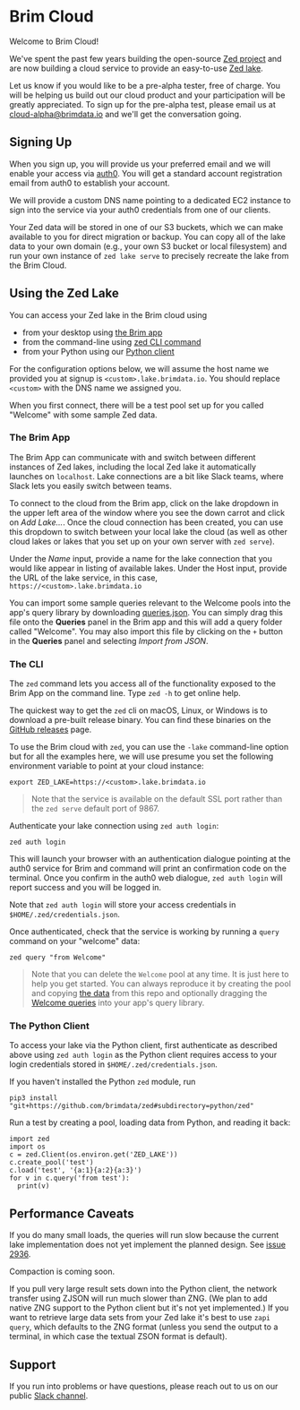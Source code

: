 # Brim Cloud

Welcome to Brim Cloud!

We've spent the past few years building the open-source
[Zed project](https://github.com/brimdata/zed)
and are now building a cloud service to provide an easy-to-use
[Zed lake](https://github.com/brimdata/zed/tree/main/docs/lake).

Let us know if you would like to be a pre-alpha tester, free of charge.
You will be helping us build out our cloud product and your participation
will be greatly appreciated.
To sign up for the pre-alpha test, please email us at cloud-alpha@brimdata.io
and we'll get the conversation going.

## Signing Up

When you sign up, you will provide us your preferred email
and we will enable your access via [auth0](https://auth0.com/).
You will get a standard account registration email from auth0
to establish your account.

We will provide a custom DNS name pointing to a dedicated EC2 instance
to sign into the service via your auth0 credentials from one of
our clients.

Your Zed data will be stored in one of our S3 buckets, which we can make
available to you for direct migration or backup.  You can copy all of the lake data
to your own domain (e.g., your own S3 bucket or local filesystem) and run your
own instance of `zed lake serve` to precisely recreate the lake from
the Brim Cloud.

## Using the Zed Lake

You can access your Zed lake in the Brim cloud using
* from your desktop using [the Brim app](#the-brim-app)
* from the command-line using [zed CLI command](#the-cli)
* from your Python using our [Python client](#the-python-client)

For the configuration options below, we will assume the host name we provided
you at signup is `<custom>.lake.brimdata.io`.  You should replace
`<custom>` with the DNS name we assigned you.

When you first connect, there will be a test pool set up for you called "Welcome"
with some sample Zed data.

### The Brim App

The Brim App can communicate with and switch between different instances
of Zed lakes, including the local Zed lake it automatically launches
on `localhost`.  Lake connections are a bit like Slack teams, where Slack
lets you easily switch between teams.

To connect to the cloud from the Brim app, click on the lake dropdown
in the upper left area of the window where you see the down carrot
and click on _Add Lake..._.  Once the cloud connection has been created,
you can use this dropdown to switch between your local lake the cloud
(as well as other cloud lakes or lakes that you set up on your own server
with `zed serve`).

Under the _Name_ input, provide a name for the lake connection that you would like
appear in listing of available lakes.  Under the Host input, provide the URL
of the lake service, in this case, `https://<custom>.lake.brimdata.io`

You can import some sample queries relevant to the Welcome pools
into the app's query library by
downloading [queries.json](./queries.json).
You can simply drag this file onto the **Queries** panel in the Brim app
and this will add a query folder called "Welcome".
You may also import this file by clicking on the `+` button
in the **Queries** panel and selecting _Import from JSON_.

### The CLI

The `zed` command lets you access all of the functionality exposed to the Brim
App on the command line. Type `zed -h` to get online help.

The quickest way to get the `zed` cli on macOS, Linux, or Windows is to download
a pre-built release binary. You can find these binaries on the [GitHub releases](https://github.com/brimdata/zed/releases)
page.

To use the Brim cloud with `zed`, you can use the `-lake` command-line option
but for all the examples here, we will use presume you set the
following environment variable to point at your cloud instance:
```
export ZED_LAKE=https://<custom>.lake.brimdata.io
```
> Note that the service is available on the default SSL port rather than
> the `zed serve` default port of 9867.

Authenticate your lake connection using `zed auth login`:
```
zed auth login
```
This will launch your browser with an authentication dialogue pointing
at the auth0 service for Brim and command will print an confirmation code
on the terminal.  Once you confirm in the auth0 web dialogue, `zed auth login`
will report success and you will be logged in.

Note that `zed auth login` will store your access credentials in `$HOME/.zed/credentials.json`.

Once authenticated, check that the service is working
by running a `query` command on your "welcome" data:
```
zed query "from Welcome"
```
> Note that you can delete the `Welcome` pool at any time.
> It is just here to help you get started.  You can always
> reproduce it by creating the pool and copying
> [the data](welcome.zson) from this repo and optionally dragging the
> [Welcome queries](queries.json) into your app's query library.

### The Python Client

To access your lake via the Python client, first authenticate as described
above using `zed auth login` as the Python client requires access to your login
credentials stored in `$HOME/.zed/credentials.json`.

If you haven't installed the Python `zed` module, run
```
pip3 install "git+https://github.com/brimdata/zed#subdirectory=python/zed"
```
Run a test by creating a pool, loading data from Python, and reading it back:
```
import zed
import os
c = zed.Client(os.environ.get('ZED_LAKE'))
c.create_pool('test')
c.load('test', '{a:1}{a:2}{a:3}')
for v in c.query('from test'):
  print(v)
```

## Performance Caveats

If you do many small loads, the queries will run slow because the current
lake implementation does not yet implement the planned design.  See
[issue 2936](https://github.com/brimdata/zed/issues/2936).

Compaction is coming soon.

If you pull very large result sets down into the Python client, the network
transfer using ZJSON will run much slower than ZNG.  (We plan to add native
ZNG support to the Python client but it's not yet implemented.)  If you want
to retrieve large data sets from your Zed lake it's best to use `zapi query`,
which defaults to the ZNG format (unless you send the output to a terminal,
in which case the textual ZSON format is default).

## Support

If you run into problems or have questions, please reach out to us
on our public [Slack channel](https://www.brimdata.io/join-slack).
